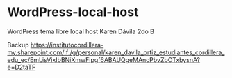 # WordPress-local-host
WordPress tema libre local host
Karen Dávila
2do B

Backup
https://institutocordillera-my.sharepoint.com/:f:/g/personal/karen_davila_ortiz_estudiantes_cordillera_edu_ec/EmLisVixIbBNiXmwFipgf6ABAUQgeMAncPbvZbOTxbysnA?e=D2taTF
